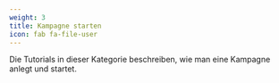 ```yaml
---
weight: 3
title: Kampagne starten
icon: fab fa-file-user
---
```


Die Tutorials in dieser Kategorie beschreiben, wie man eine Kampagne anlegt und startet.
